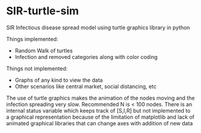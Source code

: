# SIR-turtle-sim
SIR Infectious disease spread model using turtle graphics library in python

Things implemented:
- Random Walk of turtles
- Infection and removed categories along with color coding

Things not implemented:
- Graphs of any kind to view the data
- Other scenarios like central market, social distancing, etc

The use of turtle graphics makes the animation of the nodes moving and the infection spreading very slow. Recommended N is < 100 nodes.
There is an internal status variable which keeps track of [S,I,R] but not implemented to a graphical representation because of the limitation of matplotlib and lack of animated graphical libraries that can change axes with addition of new data
